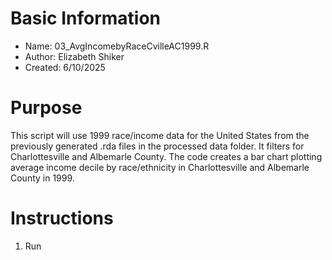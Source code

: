 # Basic Information

* Name: 03_AvgIncomebyRaceCvilleAC1999.R
* Author: Elizabeth Shiker
* Created: 6/10/2025

# Purpose

This script will use 1999 race/income data for the United States from the previously generated .rda files in the processed data folder. It filters for Charlottesville and Albemarle County. The code creates a bar chart plotting average income decile by race/ethnicity in Charlottesville and Albemarle County in 1999.

# Instructions

1. Run